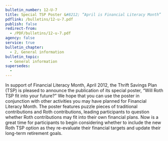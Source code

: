```yaml
---
bulletin_number: 12-U-7
title: Special TSP Poster &#8212; “April is Financial Literacy Month”
pdflink: /bulletins/12-u-7.pdf
publish: false
redirect-from:
  - /PDF/bulletins/12-u-7.pdf
agency: false
service: true
bulletin_chapter:
  - 2, General information
bulletin_topic:
  - General information
supersedes:
  -
---
```


In support of Financial Literacy Month, April 2012, the Thrift Savings Plan (TSP) is pleased to
announce the publication of its special poster, “Will Roth TSP fit into your future?” We hope
that you can use the poster in conjunction with other activities you may have planned for
Financial Literacy Month. The poster features puzzle pieces of traditional contributions and
Roth contributions, leading participants to question whether Roth contributions may fit into
their own financial plans. Now is a great time for participants to begin considering whether
to include the new Roth TSP option as they re-evaluate their financial targets and update
their long-term retirement goals.
